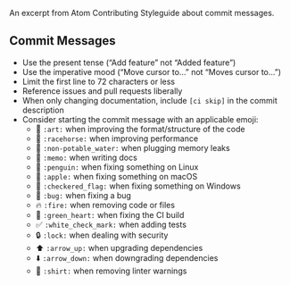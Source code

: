 An excerpt from Atom Contributing Styleguide about commit messages.

## Commit Messages

* Use the present tense (“Add feature” not “Added feature”)
* Use the imperative mood (“Move cursor to…” not “Moves cursor to…”)
* Limit the first line to 72 characters or less
* Reference issues and pull requests liberally
* When only changing documentation, include `[ci skip]` in the commit description
* Consider starting the commit message with an applicable emoji:
	* :art: `:art:` when improving the format/structure of the code
	* :racehorse: `:racehorse:` when improving performance
	* :non-potable_water: `:non-potable_water:` when plugging memory leaks
	* :memo: `:memo:` when writing docs
	* :penguin: `:penguin:` when fixing something on Linux
	* :apple: `:apple:` when fixing something on macOS
	* :checkered_flag: `:checkered_flag:` when fixing something on Windows
	* :bug: `:bug:` when fixing a bug
	* :fire: `:fire:` when removing code or files
	* :green_heart: `:green_heart:` when fixing the CI build
	* :white_check_mark: `:white_check_mark:` when adding tests
	* :lock: `:lock:` when dealing with security
	* :arrow_up: `:arrow_up:` when upgrading dependencies
	* :arrow_down: `:arrow_down:` when downgrading dependencies
	* :shirt: `:shirt:` when removing linter warnings